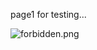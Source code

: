 page1 for testing...

![forbidden.png](https://docs-api-qa.cloudlabs.ai/repos/raw.githubusercontent.com/AzharSpektra/samplerepo/main/images/forbidden.png?token=8b2t1Sg45N8JBe8QNwBlyhJq)